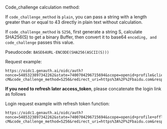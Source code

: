 <ApiMethodSpec method="get" host="https://<your application domain name>.genauth.ai" path="/oidc/auth" summary="Concatenate a link and let the end user visit it in the browser to initiate an OIDC authorization login request." description="To initiate authorization, you need to concatenate a URL for authorization and let the end user visit it in the browser. The specific parameters are as follows:">

<template slot="queryParams">

<ApiMethodParam name="client_id" type="string" required description="Application ID" />

<ApiMethodParam name="redirect_uri" type="string" required>

Callback link. After the user successfully authenticates the OP, the OP will send the authorization code to this address in the form of a URL query. This value must appear in the callback address configured in the console, otherwise the OP will not allow callbacks to this address.

</ApiMethodParam>

<ApiMethodParam name="scope" type="string" required>

Required permissions, must include **openid**. If **get phone number** and **email** are needed, phone email must be included; if refresh_token is needed, offline_access must be included. Multiple scopes should be separated by **spaces**. The decoded content of **id_token** will contain fields related to the user information corresponding to these scopes.

</ApiMethodParam>

<ApiMethodParam name="response_type" type="string" required description="Return type, fill in code. It means that after successful login, OP will return the authorization code." />

<ApiMethodParam name="state" type="string" required description="A random string used to prevent CSRF attacks. If the state value in the response is different from the state value set before sending the request, it means that the attack has occurred." />

<ApiMethodParam name="prompt" type="string">

It can be none, login, consent or select_account, specifying the interaction method between OP and End-User. **If refresh_token** is required, **consent** must be used.

</ApiMethodParam>

<ApiMethodParam name="code_challenge" type="string">

A string with a length greater than or equal to 43.

</ApiMethodParam>

<ApiMethodParam name="code_challenge_method" type="string">

It can be plain or S256, indicating the digest algorithm used when calculating code_challenge. Plain means no algorithm is used, and S256 means code_challenge is calculated using SHA256.

</ApiMethodParam>

</template>

</ApiMethodSpec>

Code_challenge calculation method:

If `code_challenge_method` is `plain`, you can pass a string with a length greater than or equal to 43 directly in plain text without calculation.

If `code_challenge_method` is `S256`, first generate a string S, calculate SHA256(S) to get a binary Buffer, then convert it to base64 `encoding, and code_challenge` passes this value.

Pseudocode: `BASE64URL-ENCODE(SHA256(ASCII(S)))`

Request example:

```
https://oidc1.genauth.ai/oidc/auth?nonce=5485323897342262&state=7400704296715694&scope=openid+profile&client_id=5f17a529f64fb009b794a2ff&response_mode=query&code_challenge=E9Melhoa2OwvFrEMTJguCHaoeK1t8URWbuGJSstw-cM&code_challenge_method=S256&redirect_uri=https%3A%2F%2Fbaidu.com&response_type=code
```

**If you need to refresh later access_token**, please concatenate the login link as follows

Login request example with refresh token function:

```
https://oidc1.genauth.ai/oidc/auth?nonce=5485323897342262&state=7400704296715694&scope=openid+profile+offline_access&client_id=5f17a529f64fb009b794a2ff&response_mode=query&code_challenge=E9Melhoa2OwvFrEMTJguCHaoeK1t8URWbuGJSstw-cM&code_challenge_method=S256&redirect_uri=https%3A%2F%2Fbaidu.com&response_type=code&prompt=consent
```
